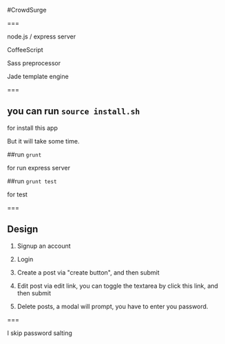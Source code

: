 #CrowdSurge

===

node.js / express server

CoffeeScript

Sass preprocessor

Jade template engine

===

## you can run `source install.sh`

for install this app

But it will take some time.

##run `grunt`

for run express server

##run `grunt test`

for test

===

## Design

1. Signup an account 

2. Login

3. Create a post via "create button", and then submit

4. Edit post via edit link, you can toggle the textarea by click this link, and then submit

5. Delete posts, a modal will prompt, you have to enter you password.

===

I skip password salting

